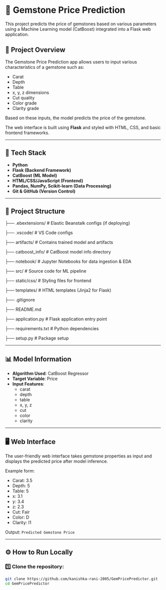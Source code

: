 # 💎 Gemstone Price Prediction

This project predicts the price of gemstones based on various parameters using a Machine Learning model (CatBoost) integrated into a Flask web application.

## 🚀 Project Overview

The Gemstone Price Prediction app allows users to input various characteristics of a gemstone such as:

- Carat
- Depth
- Table
- x, y, z dimensions
- Cut quality
- Color grade
- Clarity grade

Based on these inputs, the model predicts the price of the gemstone.

The web interface is built using **Flask** and styled with HTML, CSS, and basic frontend frameworks.

---

## 🧰 Tech Stack

- **Python**
- **Flask (Backend Framework)**
- **CatBoost (ML Model)**
- **HTML/CSS/JavaScript (Frontend)**
- **Pandas, NumPy, Scikit-learn (Data Processing)**
- **Git & GitHub (Version Control)**

---

## 📂 Project Structure


├── .ebextensions/ # Elastic Beanstalk configs (if deploying)

├── .vscode/ # VS Code configs

├── artifacts/ # Contains trained model and artifacts

├── catboost_info/ # CatBoost model info directory

├── notebook/ # Jupyter Notebooks for data 
ingestion & EDA

├── src/ # Source code for ML pipeline

├── static/css/ # Styling files for frontend

├── templates/ # HTML templates (Jinja2 for Flask)

├── .gitignore

├── README.md

├── application.py # Flask application entry point

├── requirements.txt # Python dependencies

├── setup.py # Package setup



---

## 📊 Model Information

- **Algorithm Used**: CatBoost Regressor
- **Target Variable**: Price
- **Input Features**:
  - carat
  - depth
  - table
  - x, y, z
  - cut
  - color
  - clarity

---

## 🖥 Web Interface

The user-friendly web interface takes gemstone properties as input and displays the predicted price after model inference.

Example form:

- Carat: 3.5  
- Depth: 5  
- Table: 5  
- x: 3.1  
- y: 3.4  
- z: 2.3  
- Cut: Fair  
- Color: D  
- Clarity: I1  

Output: `Predicted Gemstone Price`

---

## ⚙ How to Run Locally

### 1️⃣ Clone the repository:

```bash
git clone https://github.com/kanishka-rani-2005/GemPricePredictor.git
cd GemPricePredictor

